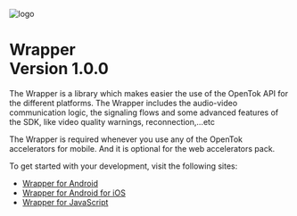 ![logo](./tokbox-logo.png)

# Wrapper<br/>Version 1.0.0

The Wrapper is a library which makes easier the use of the OpenTok API for the different platforms. 
The Wrapper includes the audio-video communication logic, the signaling flows and some advanced features of the SDK, like video quality warnings, reconnection,...etc

The Wrapper is required whenever you use any of the OpenTok accelerators for mobile. And it is optional for the web accelerators pack. 


To get started with your development, visit the following sites:

- [Wrapper for Android](./android/README.md)
- [Wrapper for Android for iOS](./iOS/README.md)
- [Wrapper for JavaScript](./js/README.md)
